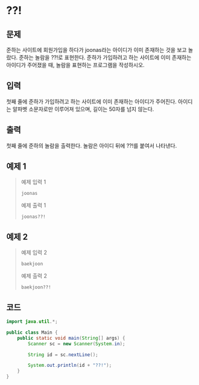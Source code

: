 # ??!

## 문제
준하는 사이트에 회원가입을 하다가 joonas라는 아이디가 이미 존재하는 것을 보고 놀랐다. 준하는 놀람을 ??!로 표현한다. 준하가 가입하려고 하는 사이트에 이미 존재하는 아이디가 주어졌을 때, 놀람을 표현하는 프로그램을 작성하시오.

## 입력
첫째 줄에 준하가 가입하려고 하는 사이트에 이미 존재하는 아이디가 주어진다. 아이디는 알파벳 소문자로만 이루어져 있으며, 길이는 50자를 넘지 않는다.

## 출력
첫째 줄에 준하의 놀람을 출력한다. 놀람은 아이디 뒤에 ??!를 붙여서 나타낸다.

## 예제 1

> 예제 입력 1
> ```
> joonas
> ```
> 예제 출력 1
> ```
> joonas??!
> ```

## 예제 2

> 예제 입력 2
> ```
> baekjoon
> ```
> 예제 출력 2
> ```
> baekjoon??!
> ```

## 코드
```java
import java.util.*;

public class Main {
    public static void main(String[] args) {
        Scanner sc = new Scanner(System.in);

        String id = sc.nextLine();

        System.out.println(id + "??!");
    }
}
```